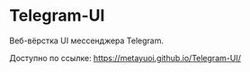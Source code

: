 # Telegram-UI
Веб-вёрстка UI мессенджера Telegram.

Доступно по ссылке: 
https://metayuoi.github.io/Telegram-UI/
